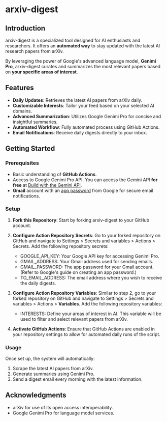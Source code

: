 # arxiv-digest

## Introduction

arxiv-digest is a specialized tool designed for AI enthusiasts and researchers. It offers an **automated way** to stay updated with the latest AI research papers from arXiv.

By leveraging the power of Google's advanced language model, **Genimi Pro**, arxiv-digest curates and summarizes the most relevant papers based on **your specific areas of interest**.

## Features

+ **Daily Updates**: Retrieves the latest AI papers from arXiv daily.
+ **Customizable Interests**: Tailor your feed based on your selected AI domains.
+ **Advanced Summarization**: Utilizes Google Genimi Pro for concise and insightful summaries.
+ **Automated Workflow**: Fully automated process using GitHub Actions.
+ **Email Notifications**: Receive daily digests directly to your inbox.

## Getting Started

### Prerequisites

+ Basic understanding of **GitHub Actions**.
+ Access to Google Genimi Pro API. You can access the Gemini API **for free** at [Build with the Gemini API](https://ai.google.dev/).
+ **Gmail** account with an [app password](https://support.google.com/accounts/answer/185833?hl=en) from Google for secure email notifications.

### Setup

1. **Fork this Repository**: Start by forking arxiv-digest to your GitHub account.

2. **Configure Action Repository Secrets**:
Go to your forked repository on GitHub and navigate to Settings > Secrets and variables > Actions > Secrets.
Add the following repository secrets:
    + GOOGLE_API_KEY: Your Google API key for accessing Genimi Pro.
    + GMAIL_ADDRESS: Your Gmail address used for sending emails.
    + GMAIL_PASSWORD: The app password for your Gmail account. (Refer to Google's guide on creating an app password.)
    + TO_EMAIL_ADDRESS: The email address where you wish to receive the daily digests.
3. **Configure Action Repository Variables**:
Similar to step 2, go to your forked repository on GitHub and navigate to Settings > Secrets and variables > Actions > **Variables**.
Add the following repository variables:
    + INTERESTS: Define your areas of interest in AI. This variable will be used to filter and select relevant papers from arXiv.
5. **Activate GitHub Actions**:
Ensure that GitHub Actions are enabled in your repository settings to allow for automated daily runs of the script.



### Usage

Once set up, the system will automatically:

1. Scrape the latest AI papers from arXiv.
2. Generate summaries using Genimi Pro.
3. Send a digest email every morning with the latest information.


## Acknowledgments

+ arXiv for use of its open access interoperability.
+ Google Genimi Pro for language model services.